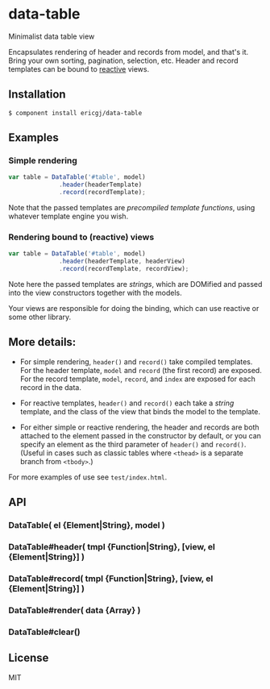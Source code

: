 
# data-table

  Minimalist data table view

  Encapsulates rendering of header and records from model, and that's it.
  Bring your own sorting, pagination, selection, etc. Header and record 
  templates can be bound to [reactive][reactive] views.

## Installation

    $ component install ericgj/data-table

## Examples

### Simple rendering

```javascript
var table = DataTable('#table', model)
              .header(headerTemplate)
              .record(recordTemplate);
```

Note that the passed templates are _precompiled template functions_, using
whatever template engine you wish.

### Rendering bound to (reactive) views

```javascript
var table = DataTable('#table', model)
              .header(headerTemplate, headerView)
              .record(recordTemplate, recordView);
```

Note here the passed templates are _strings_, which are DOMified and passed 
into the view constructors together with the models. 

Your views are responsible for doing the binding, which can use reactive or
some other library.

## More details:

- For simple rendering, `header()` and `record()` take compiled templates.
For the header template, `model` and `record` (the first record) are exposed.
For the record template, `model`, `record`, and `index` are exposed for each
record in the data.

- For reactive templates, `header()` and `record()` each take a _string_ template,
and the class of the view that binds the model to the template.

- For either simple or reactive rendering, the header and records are both 
attached to the element passed in the constructor by default, or you can specify
an element as the third parameter of `header()` and `record()`. (Useful in cases
such as classic tables where `<thead>` is a separate branch from `<tbody>`.)

For more examples of use see `test/index.html`.

## API

### DataTable( el {Element|String}, model )

### DataTable#header( tmpl {Function|String}, [view, el {Element|String}] )

### DataTable#record( tmpl {Function|String}, [view, el {Element|String}] )

### DataTable#render( data {Array} ) 

### DataTable#clear()


## License

  MIT


[reactive]: https://github.com/component/reactive
